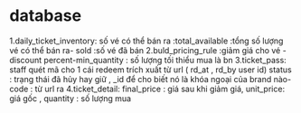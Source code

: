 # database
1.daily_ticket_inventory: số vé có thể bán ra :total_available :tổng số lượng vé có thể bán ra- sold :số vé đã bán 
2.buld_pricing_rule :giảm giá cho vé -discount percent-min_quantity : số lượng tối thiểu mua là bn
3.ticket_pass: staff quét mã cho 1 cái redeem trích xuất từ url ( rd_at , rd_by user id) status : trạng thái đã hủy hay giữ , _id để cho biết nó là khóa ngoại của brand nào- code : từ url ra 
4.ticket_detail: final_price : giá sau khi giảm giá, unit_price: giá gốc , quantity : số lượng mua 
